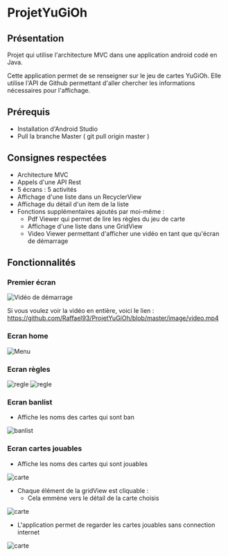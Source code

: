 # ProjetYuGiOh
## Présentation
Projet qui utilise l'architecture MVC dans une application android codé en Java.

Cette application permet de se renseigner sur le jeu de cartes YuGiOh.
Elle utilise l'API de Github permettant d'aller chercher les informations nécessaires pour l'affichage.

## Prérequis
- Installation d'Android Studio
- Pull la branche Master ( git pull origin master )

## Consignes respectées
- Architecture MVC
- Appels d'une API Rest 
- 5 écrans : 5 activités
- Affichage d'une liste dans un RecyclerView
- Affichage du détail d'un item de la liste
- Fonctions supplémentaires ajoutés par moi-même :
    - Pdf Viewer qui permet de lire les règles du jeu de carte
    - Affichage d'une liste dans une GridView 
    - Video Viewer permettant d'afficher une vidéo en tant que qu'écran de démarrage
    
## Fonctionnalités 

### Premier écran
![Vidéo de démarrage](https://github.com/Raffael93/ProjetYuGiOh/blob/master/image/d%C3%A9but.PNG)

Si vous voulez voir la vidéo en entière, voici le lien : 
https://github.com/Raffael93/ProjetYuGiOh/blob/master/image/video.mp4

### Ecran home
![Menu](https://github.com/Raffael93/ProjetYuGiOh/blob/master/image/main.PNG)

### Ecran règles
![regle](https://github.com/Raffael93/ProjetYuGiOh/blob/master/image/regle_debut.PNG)
![regle](https://github.com/Raffael93/ProjetYuGiOh/blob/master/image/regle_scroll.PNG)

### Ecran banlist
- Affiche les noms des cartes qui sont ban

![banlist](https://github.com/Raffael93/ProjetYuGiOh/blob/master/image/banlist.PNG)

### Ecran cartes jouables
- Affiche les noms des cartes qui sont jouables

![carte](https://github.com/Raffael93/ProjetYuGiOh/blob/master/image/allCardsAPI.PNG)

- Chaque élément de la gridView est cliquable :
  - Cela emmène vers le détail de la carte choisis
  
![carte](https://github.com/Raffael93/ProjetYuGiOh/blob/master/image/allCardsAPIClick.PNG)

- L'application permet de regarder les cartes jouables sans connection internet

![carte](https://github.com/Raffael93/ProjetYuGiOh/blob/master/image/saveDataWorks.PNG)

